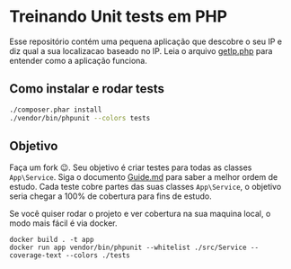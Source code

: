 # Treinando Unit tests em PHP

Esse repositório contém uma pequena aplicação que descobre o seu IP
e diz qual a sua localizacao baseado no IP. Leia o arquivo [getIp.php](./getIp.php) para
entender como a aplicação funciona.

## Como instalar e rodar tests

```bash
./composer.phar install
./vendor/bin/phpunit --colors tests
```

## Objetivo

Faça um fork 😉. 
Seu objetivo é criar testes para todas as classes `App\Service`. Siga o documento [Guide.md](Guide.md) para saber a melhor ordem de estudo.
Cada teste cobre partes das suas classes `App\Service`, o objetivo seria chegar a 100% de cobertura para fins de estudo. 

Se você quiser rodar o projeto e ver cobertura na sua maquina local, o modo mais fácil é via docker. 

```
docker build . -t app 
docker run app vendor/bin/phpunit --whitelist ./src/Service --coverage-text --colors ./tests
```
